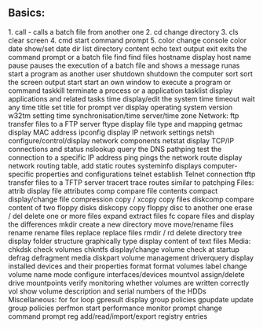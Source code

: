 <h2> Basics: </h2>
1. call - calls a batch file from another one
2. cd 	                change directory
3. cls 	                clear screen
4. cmd 	                start command prompt
5. color 	                change console color
date 	                show/set date
dir 	                list directory content
echo 	                text output
exit 	                exits the command prompt or a batch file
find 	                find files
hostname 	        display host name
pause 	                pauses the execution of a batch file and shows a message
runas 	                start a program as another user
shutdown 	        shutdown the computer
sort 	                sort the screen output
start 	                start an own window to execute a program or command
taskkill 	        terminate a process or a application
tasklist 	        display applications and related tasks
time 	                display/edit the system time
timeout 	        wait any time
title 	                set title for prompt
ver 	                display operating system version
w32tm 	                setting time synchronisation/time server/time zone
        Network:
ftp 	                transfer files to a FTP server
ftype 	                display file type and mapping
getmac 	                display MAC address
ipconfig 	        display IP network settings
netsh 	                configure/control/display network components
netstat 	        display TCP/IP connections and status
nslookup 	        query the DNS
pathping 	        test the connection to a specific IP address
ping 	                pings the network
route 	                display network routing table, add static routes
systeminfo 	        displays computer-specific properties and configurations
telnet 	                establish Telnet connection
tftp 	                transfer files to a TFTP server
tracert 	        trace routes similar to patchping
        Files:
attrib 	                display file attributes
comp 	                compare file contents
compact         	display/change file compression
copy / xcopy 	        copy files
diskcomp 	        compare content of two floppy disks
diskcopy 	        copy floppy disc to another one
erase / del 	        delete one or more files
expand 	                extract files
fc 	                copare files and display the differences
mkdir 	                create a new directory
move 	                move/rename files
rename 	                rename files
replace 	        replace files
rmdir / rd 	        delete directory
tree 	                display folder structure graphically
type 	                display content of text files
           Media:
chkdsk 	               check volumes
chkntfs 	       display/change volume check at startup
defrag 	               defragment media
diskpart 	       volume management
driverquery 	       display installed devices and their properties
format 	               format volumes
label 	               change volume name
mode 	               configure interfaces/devices
mountvol 	       assign/delete drive mountpoints
verify         	       monitoring whether volumes are written correctly
vol 	               show volume description and serial numbers of the HDDs
       Miscellaneous:    
for 	               for loop
gpresult 	       display group policies
gpupdate 	       update group policies
perfmon 	       start performance monitor
prompt 	               change command prompt
reg 	               add/read/import/export registry entries 

